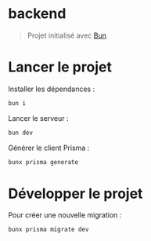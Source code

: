 # backend

> Projet initialisé avec [Bun](https://bun.sh)

# Lancer le projet

Installer les dépendances :

```bash
bun i
```

Lancer le serveur :

```bash
bun dev
```

Générer le client Prisma :

```bash
bunx prisma generate
```

# Développer le projet

Pour créer une nouvelle migration :

```bash
bunx prisma migrate dev
```
